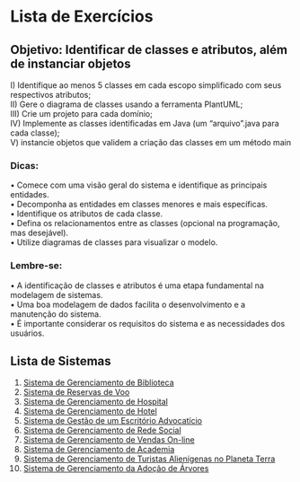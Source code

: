 # Lista de Exercícios


## Objetivo: Identificar de classes e atributos, além de instanciar objetos

I) Identifique ao menos 5 classes em cada escopo simplificado com seus respectivos atributos; <br>
II) Gere o diagrama de classes usando a ferramenta PlantUML; <br>
III) Crie um projeto para cada domínio; <br>
IV) Implemente as classes identificadas em Java (um “arquivo”.java para cada classe);<br>
V) instancie objetos que validem a criação das classes em um método main<br>

### Dicas:<br>
• Comece com uma visão geral do sistema e identifique as principais entidades.<br>
• Decomponha as entidades em classes menores e mais específicas.<br>
• Identifique os atributos de cada classe.<br>
• Defina os relacionamentos entre as classes (opcional na programação, mas desejável).<br>
• Utilize diagramas de classes para visualizar o modelo.<br>

### Lembre-se:<br>
• A identificação de classes e atributos é uma etapa fundamental na modelagem de sistemas.<br>
• Uma boa modelagem de dados facilita o desenvolvimento e a manutenção do sistema.<br>
• É importante considerar os requisitos do sistema e as necessidades dos usuários.<br>


## Lista de Sistemas

1. [Sistema de Gerenciamento de Biblioteca](./src/biblioteca/)
2. [Sistema de Reservas de Voo](./src/viagem/)
3. [Sistema de Gerenciamento de Hospital](./src/hospital/)
4. [Sistema de Gerenciamento de Hotel](./src/hotel/)
5. [Sistema de Gestão de um Escritório Advocatício](./src/advocacia/)
6. [Sistema de Gerenciamento de Rede Social](./src/redesocial/)
7. [Sistema de Gerenciamento de Vendas On-line](./src/vendas/)
8. [Sistema de Gerenciamento de Academia](./src/academia/)
9. [Sistema de Gerenciamento de Turistas Alienígenas no Planeta Terra](./src/turismo/)
10. [Sistema de Gerenciamento da Adoção de Árvores](./src/adocaoarvore/)
